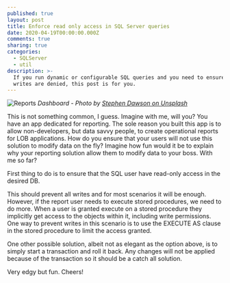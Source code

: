 ```yaml
---
published: true
layout: post
title: Enforce read only access in SQL Server queries
date: 2020-04-19T00:00:00.000Z
comments: true
sharing: true
categories:
  - SQLServer
  - util
description: >-
  If you run dynamic or configurable SQL queries and you need to ensure that
  writes are denied, this post is for you.
---
```

![Reports]({{site.baseurl}}/images/posts/dashboard.jpg)
*Dashboard - Photo by [Stephen Dawson on Unsplash](https://unsplash.com/photos/qwtCeJ5cLYs)*

This is not something common, I guess. Imagine with me, will you? You have an app dedicated for reporting. The sole reason you built this app is to allow non-developers, but data savvy people, to create operational reports for LOB applications. How do you ensure that your users will not use this solution to modify data on the fly? Imagine how fun would it be to explain why your reporting solution allow them to modify data to your boss. With me so far?

First thing to do is to ensure that the SQL user have read-only access in the desired DB.

<script src="https://gist.github.com/jlucaspains/d3304df3874b4d7fd3d653f82343c6e4.js"></script>

This should prevent all writes and for most scenarios it will be enough. However, if the report user needs to execute stored procedures, we need to do more. When a user is granted execute on a stored procedure they implicitly get access to the objects within it, including write permissions. One way to prevent writes in this scenario is to use the EXECUTE AS clause in the stored procedure to limit the access granted.

<script src="https://gist.github.com/jlucaspains/f16e1ac2c07a39898515ff1f2ef9f258.js"></script>

One other possible solution, albeit not as elegant as the option above, is to simply start a transaction and roll it back. Any changes will not be applied because of the transaction so it should be a catch all solution.

<script src="https://gist.github.com/jlucaspains/57b62ca299d287d0d33238ae1e2dd32c.js"></script>

Very edgy but fun. Cheers!
